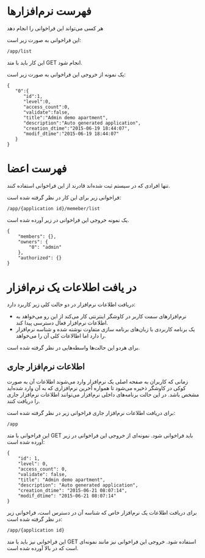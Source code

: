 # فهرست نرم‌افزارها

هر کسی می‌تواند این فراخوانی را انجام دهد

این فراخوانی به صورت زیر است:

	/app/list

این کار باید با متد GET انجام شود.

یک نمونه از خروجی این فراخوانی به صورت زیر است:

	{  
	   "0":{  
	      "id":1,
	      "level":0,
	      "access_count":0,
	      "validate":false,
	      "title":"Admin demo apartment",
	      "description":"Auto generated application",
	      "creation_dtime":"2015-06-19 18:44:07",
	      "modif_dtime":"2015-06-19 18:44:07"
	   }
	}

# فهرست اعضا

تنها افرادی که در سیستم ثبت شده‌اند قادرند از این فراخوانی استفاده کنند.

فراخوانی زیر برای این کار در نظر گرفته شده است:

	/app/{application id}/memeber/list

یک نمونه خروجی این فراخوانی در زیر آورده شده است.

	{
	    "members": {},
	    "owners": {
	        "0": "admin"
	    },
	    "authorized": {}
	}

# در یافت اطلاعات یک نرم‌افزار

دریافت اطلاعات نرم‌افزار در دو حالت کلی زیر کاربرد دارد:

- نرم‌افزارهای سمت کاربر در کاوشگر اینترنتی کار می‌کند از این رو می‌خواهد به اطلاعات نرم‌افزار فعال دسترسی پیدا کند. 
- یک برنامه کاربردی با زبان‌های برنامه سازی متفاوت نوشته شده و شناسه نرم‌افزار را دارد اما اطالاعات کلی آن را می‌خواهد.

برای هردو این حالت‌ها واسطه‌هایی در نظر گرفته شده است.

## اطلاعات نرم‌افزار جاری

زمانی که کاربران به صفحه اصلی یک نرم‌افزار وارد می‌شوند اطلاعات آن به صورت کوکی در کاوشگر ذخیره می‌شود تا همواره آخرین نرم‌افزاری که به آن وارد شده‌اید مشخص باشد. در این حالت برنامه‌های داخلی نرم‌افزار می‌توانند اطلاعات نرم‌افزار جاری را دریافت کنند.

برای دریافت اطلاعات نرم‌افزار جاری فراخوانی زیر در نظر گرفته شده است:

	/app

این فراخوانی با متد GET باید فراخوانی شود. نمونه‌ای از خروجی این فراخوانی در زیر آورده شده است:

	{
	    "id": 1,
	    "level": 0,
	    "access_count": 0,
	    "validate": false,
	    "title": "Admin demo apartment",
	    "description": "Auto generated application",
	    "creation_dtime": "2015-06-21 08:07:14",
	    "modif_dtime": "2015-06-21 08:07:14"
	}

برای دریافت اطلاعات یک نرم‌افزار خاص که شناسه آن در دسترس است، فراخوانی زیر در نظر گرفته شده است:

	/app/{application id}

این فراخوانی نیز باید با متد GET استفاده شود. خروجی این فراخوانی نیز مانند نمونه‌ای است که در بالا آورده شده است.

